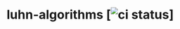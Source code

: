 # luhn-algorithms [![ci status](https://circleci.com/gh/norbertgogiel/luhn-algorithms.svg?style=shield)]

